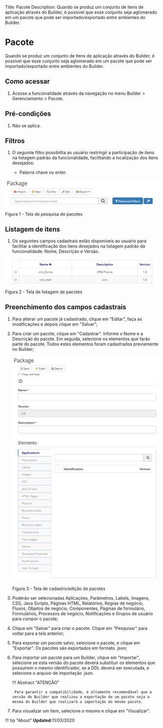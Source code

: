 Title: Pacote
Description: Quando se produz um conjunto de itens de aplicação através do Builder, é possível que esse conjunto seja aglomerado em um pacote que pode ser importado/exportado entre ambientes do Builder.    
# Pacote  

Quando se produz um conjunto de itens de aplicação através do Builder, é possível que esse conjunto seja aglomerado em um pacote que pode ser importado/exportado entre ambientes do Builder.    

## Como acessar 

1. Acesse a funcionalidade através da navegação no menu Builder > Gerenciamento > Pacote.    

## Pré-condições 

1. Não se aplica.    

## Filtros

1. O seguinte filtro possibilita ao usuário restringir a participação de itens na listagem padrão da funcionalidade, facilitando a localização dos itens desejados:    
 
     * Palavra chave ou enter.      

![Screenshot](images/Package-Search.png)

Figura 1 - Tela de pesquisa de pacotes    

## Listagem de itens

1. Os seguintes campos cadastrais estão disponíveis ao usuário para facilitar a identificação dos itens desejados na listagem padrão da funcionalidade: Nome, Descrição e Versão.    

![Screenshot](images/Package-listing.png) 

Figura 2 - Tela de listagem de pacotes   

## Preenchimento dos campos cadastrais 

1. Para alterar um pacote já cadastrado, clique em "Editar", faça as modificações e depois clique em "Salvar";   
2. Para criar um pacote, clique em "Cadastrar". Informe o Nome e a Descrição do pacote. Em seguida, selecione os elementos que farão parte do pacote. Todos estes elementos foram cadastrados previamente no Builder;    

    ![Screenshot](images/Package-Registration.png)
    
    Figura 3 - Tela de cadastro/edição de pacotes   

3. Poderão ser selecionadas Aplicações, Parâmetros, Labels, Imagens, CSS, Java Scripts, Páginas HTML, Relatórios, Regras de negócio, Fluxos, Objetos de negócio, Componentes, Páginas de formulário, Formulários, Processos de negócio, Notificações e Grupos de usuário para compor o pacote;    
4. Clique em "Salvar" para criar o pacote. Clique em "Pesquisar" para voltar para a tela anterior;   
5. Para exportar um pacote salvo, selecione o pacote, e clique em "Exportar". Os pacotes são exportados em formato .json;    
6. Para importar um pacote para um Builder, clique em "Importar", selecione se esta versão do pacote deverá substituir os elementos que possuírem o mesmo identificador, se a DDL deverá ser executada, e selecione o arquivo de importação .json.    

    !!! Abstract "ATENÇÃO"  

        Para garantir a compatibilidade, é altamente recomendável que a versão do Builder que realizou a exportação de um pacote seja a           mesma do Builder que realizará a importação do mesmo pacote.   

7. Para visualizar um item, selecione o mesmo e clique em "Visualizar".    


!!! tip "About"
    <b>Updated:</b>11/03/2020
